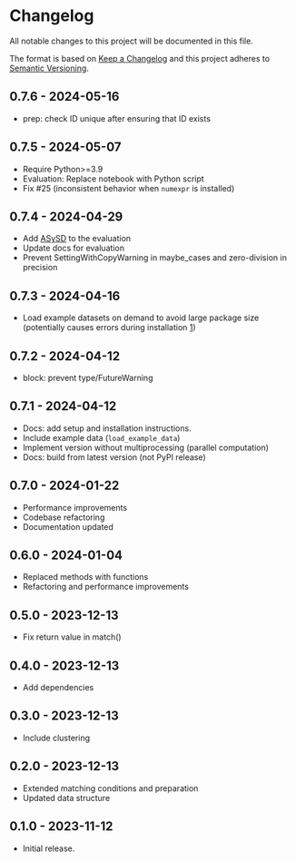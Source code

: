 # Changelog

All notable changes to this project will be documented in this file.

The format is based on [Keep a Changelog](https://keepachangelog.com/en/1.0.0/)
and this project adheres to [Semantic Versioning](https://semver.org/spec/v2.0).

<!--
## Unreleased

### Added

### Changed

### Removed

### Fixed
-->

## 0.7.6 - 2024-05-16

- prep: check ID unique after ensuring that ID exists

## 0.7.5 - 2024-05-07

- Require Python>=3.9
- Evaluation: Replace notebook with Python script
- Fix #25 (inconsistent behavior when `numexpr` is installed)

## 0.7.4 - 2024-04-29

- Add [ASySD](https://github.com/camaradesuk/ASySD) to the evaluation
- Update docs for evaluation
- Prevent SettingWithCopyWarning in maybe_cases and zero-division in precision

## 0.7.3 - 2024-04-16

- Load example datasets on demand to avoid large package size (potentially causes errors during installation [1](https://github.com/CoLRev-Environment/colrev/actions/runs/8711093539/job/23894441546))

## 0.7.2 - 2024-04-12

- block: prevent type/FutureWarning

## 0.7.1 - 2024-04-12

- Docs: add setup and installation instructions.
- Include example data (`load_example_data`)
- Implement version without multiprocessing (parallel computation)
- Docs: build from latest version (not PyPI release)

## 0.7.0 - 2024-01-22

- Performance improvements
- Codebase refactoring
- Documentation updated

## 0.6.0 - 2024-01-04

- Replaced methods with functions
- Refactoring and performance improvements

## 0.5.0 - 2023-12-13

- Fix return value in match()

## 0.4.0 - 2023-12-13

- Add dependencies

## 0.3.0 - 2023-12-13

- Include clustering

## 0.2.0 - 2023-12-13

- Extended matching conditions and preparation
- Updated data structure

## 0.1.0 - 2023-11-12

- Initial release.
